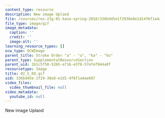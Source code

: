 ```yaml
---
content_type: resource
description: New image Uplaod
file: /courses/res-21g-01-kana-spring-2010/336bd45e1f2936e8e1d14f6f1a4ae687_02_5_KO.gif
file_type: image/gif
image_metadata:
  caption: ''
  credit: ''
  image-alt: ''
learning_resource_types: []
ocw_type: OCWImage
parent_title: Stroke Order "a" - "o", "ka" - "ko"
parent_type: SupplementalResourceSection
parent_uid: 1b1c5f50-5265-e716-e378-57efef944a0f
resourcetype: Image
title: 02_5_KO.gif
uid: 336bd45e-1f29-36e8-e1d1-4f6f1a4ae687
video_files:
  video_thumbnail_file: null
video_metadata:
  youtube_id: null
---
```

New image Uplaod

